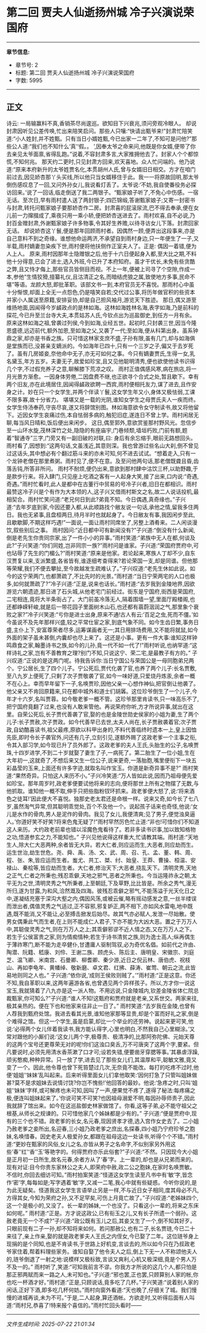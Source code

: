 # 第二回 贾夫人仙逝扬州城 冷子兴演说荣国府

---

**章节信息:**
- 章节号: 2
- 标题: 第二回 贾夫人仙逝扬州城 冷子兴演说荣国府
- 字数: 5995

---

## 正文

诗云:
一局输赢料不真,香销茶尽尚逡巡。欲知目下兴衰兆,须问旁观冷眼人。
却说封肃因听见公差传唤,忙出来陪笑启问。那些人只嚷:“快请出甄爷来!”封肃忙陪笑道:“小人姓封,并不姓甄。只有当日小婿姓甄,今已出家一二年了,不知可是问他?”那些公人道:“我们也不知什么‘真’‘假。。 ’,因奉太爷之命来问,他既是你女婿,便带了你去亲见太爷面禀,省得乱跑。”说着,不容封肃多言,大家推拥他去了。封家人个个都惊慌,不知何兆。
那天约二更时,只见封肃方回来,欢天喜地。众人忙问端的。他乃说道:“原来本府新升的太爷姓贾名化,本贯胡州人氏,曾与女婿旧日相交。方才在咱门前过去,因见娇杏那丫头买线,所以他只当女婿移住于此。我一一将原故回明,那太爷倒伤感叹息了一回,又问外孙女儿,我说看灯丢了。太爷说:‘不妨,我自使番役务必探访回来。’说了一回话,临走倒送了我二两银子。“甄家娘子听了,不免心中伤感。一宿无话。至次日,早有雨村遣人送了两封银子;四匹锦缎,答谢甄家娘子;又寄一封密书与封肃,转托问甄家娘子要那娇杏作二房。封肃喜的屁滚尿流,巴不得去奉承,便在女儿前一力撺掇成了,乘夜只用一乘小轿,便把娇杏送进去了。雨村欢喜,自不必说,乃封百金赠封肃,外谢甄家娘子许多物事,令其好生养赡,以待寻访女儿下落。封肃回家无话。
却说娇杏这丫鬟,便是那年回顾雨村者。因偶然一顾,便弄出这段事来,亦是自己意料不到之奇缘。谁想他命运两济,不承望自到雨村身边,只一年便生了一子,又半载,雨村嫡妻忽染疾下世,雨村便将他扶侧作正室夫人了。正是:
偶因一着错,便为人上人。
原来,雨村因那年士隐赠银之后,他于十六日便起身入都,至大比之期,不料他十分得意,已会了进士,选入外班,今已升了本府知府。虽才干优长,未免有些贪酷之弊,且又恃才侮上,那些官员皆侧目而视。不上一年,便被上司寻了个空隙,作成一本,参他“生情狡猾,擅纂礼仪,且沽清正之名,而暗结虎狼之属,致使地方多事,民命不堪”等语。龙颜大怒,即批革职。该部文书一到,本府官员无不喜悦。那雨村心中虽十分惭恨,却面上全无一点怨色,仍是嘻笑自若;交代过公事,将历年做官积的些资本并家小人属送至原籍,安排妥协,却是自己担风袖月,游览天下胜迹。
那日,偶又游至维扬地面,因闻得今岁鹾政点的是林如海。这林如海姓林名海,表字如海,乃是前科的探花,今已升至兰台寺大夫,本贯姑苏人氏,今钦点出为巡盐御史,到任方一月有余。原来这林如海之祖,曾袭过列侯,今到如海,业经五世。起初时,只封袭三世,因当今隆恩盛德,远迈前代,额外加恩,至如海之父,又袭了一代;至如海,便从科第出身。虽系钟鼎之家,却亦是书香之族。只可惜这林家支庶不盛,子孙有限,虽有几门,却与如海俱是堂族而已,没甚亲支嫡派的。今如海年已四十,只有一个三岁之子,偏又于去岁死了。虽有几房姬妾,奈他命中无子,亦无可如何之事。今只有嫡妻贾氏,生得一女,乳名黛玉,年方五岁。夫妻无子,故爱如珍宝,且又见他聪明清秀,便也欲使他读书识得几个字,不过假充养子之意,聊解膝下荒凉之叹。
雨村正值偶感风寒,病在旅店,将一月光景方渐愈。一因身体劳倦,二因盘费不继,也正欲寻个合式之处,暂且歇下。幸有两个旧友,亦在此境居住,因闻得鹾政欲聘一西宾,雨村便相托友力,谋了进去,且作安身之计。妙在只一个女学生,并两个伴读丫鬟,这女学生年又小,身体又极怯弱,工课不限多寡,故十分省力。
堪堪又是一载的光阴,谁知女学生之母贾氏夫人一疾而终。女学生侍汤奉药,守丧尽哀,遂又将辞馆别图。林如海意欲令女守制读书,故又将他留下。近因女学生哀痛过伤,本自怯弱多病的,触犯旧症,遂连日不曾上学。雨村闲居无聊,每当风日晴和,饭后便出来闲步。
这日,偶至郭外,意欲赏鉴那村野风光。忽信步至一山环水旋,茂林深竹之处,隐隐的有座庙宇,门巷倾颓,墙垣朽败,门前有额,题着“智通寺”三字,门旁又有一副旧破的对联,曰:
身后有余忘缩手,眼前无路想回头。
雨村看了,因想到:“这两句话,文虽浅近,其意则深。我也曾游过些名山大刹,倒不曾见过这话头,其中想必有个翻过筋斗来的亦未可知,何不进去试试。“想着走入,只有一个龙钟老僧在那里煮粥。雨村见了,便不在意。及至问他两句话,那老僧既聋且昏,齿落舌钝,所答非所问。
雨村不耐烦,便仍出来,意欲到那村肆中沽饮三杯,以助野趣,于是款步行来。将入肆门,只见座上吃酒之客有一人起身大笑,接了出来,口内说:“奇遇,奇遇。”雨村忙看时,此人是都中在古董行中贸易的号冷子兴者,旧日在都相识。雨村最赞这冷子兴是个有作为大本领的人,这子兴又借雨村斯文之名,故二人说话投机,最相契合。雨村忙笑问道:“老兄何日到此?弟竟不知。今日偶遇,真奇缘也。”子兴道:“去年岁底到家,今因还要入都,从此顺路找个敝友说一句话,承他之情,留我多住两日。我也无紧事,且盘桓两日,待月半时也就起身了。今日敝友有事,我因闲步至此,且歇歇脚,不期这样巧遇!”一面说,一面让雨村同席坐了,另整上酒肴来。二人闲谈漫饮,叙些别后之事。
雨村因问:“近日都中可有新闻没有?”子兴道:“倒没有什么新闻,倒是老先生你贵同宗家,出了一件小小的异事。”雨村笑道:“弟族中无人在都,何谈及此?”子兴笑道:“你们同姓,岂非同宗一族?”雨村问是谁家。子兴道:“荣国府贾府中,可也玷辱了先生的门楣么?”雨村笑道:“原来是他家。若论起来,寒族人丁却不少,自东汉贾复以来,支派繁盛,各省皆有,谁逐细考查得来?若论荣国一支,却是同谱。但他那等荣耀,我们不便去攀扯,至今故越发生疏难认了。”子兴叹道:“老先生休如此说。如今的这宁荣两门,也都萧疏了,不比先时的光景。”雨村道:“当日宁荣两宅的人口也极多,如何就萧疏了?”冷子兴道:“正是,说来也话长。”雨村道:“去岁我到金陵地界,因欲游览六朝遗迹,那日进了石头城,从他老宅门前经过。街东是宁国府,街西是荣国府,二宅相连,竟将大半条街占了。大门前虽冷落无人,隔着围墙一望,里面厅殿楼阁,也还都峥嵘轩峻,就是后一带花园子里面树木山石,也还都有蓊蔚洇润之气,那里象个衰败之家?”冷子兴笑道:“亏你是进士出身,原来不通!古人有云:‘百足之虫,死而不僵。’如今虽说不及先年那样兴盛,较之平常仕宦之家,到底气象不同。如今生齿日繁,事务日盛,主仆上下,安富尊荣者尽多,运筹谋画者无一;其日用排场费用,又不能将就鼠,如今外面的架子虽未甚倒,内囊却也尽上来了。这还是小事。更有一件大事:谁知这样钟鸣鼎食之家,翰墨诗书之族,如今的儿孙,竟一代不如一代了!”雨村听说,也纳罕道:“这样诗礼之家,岂有不善教育之理?别门不知,只说这宁、荣二宅,是最教子有方的。”
子兴叹道:“正说的是这两门呢。待我告诉你:当日宁国公与荣国公是一母同胞弟兄两个。宁公居长,生了四个儿子。宁公死后,贾代化袭了官,也养了两个儿子:长名贾敷,至八九岁上便死了,只剩了次子贾敬袭了官,如今一味好道,只爱烧丹炼汞,余者一概不在心上。幸而早年留下一子,名唤贾珍,因他父亲一心想作神仙,把官倒让他袭了。他父亲又不肯回原籍来,只在都中城外和道士们胡羼。这位珍爷倒生了一个儿子,今年才十六岁,名叫贾蓉。如今敬老爹一概不管。这珍爷那里肯读书,只一味高乐不了,把宁国府竟翻了过来,也没有人敢来管他。再说荣府你听,方才所说异事,就出在这里。自荣公死后,长子贾代善袭了官,娶的也是金陵世勋史侯家的小姐为妻,生了两个儿子:长子贾赦,次子贾政。如今代善早已去世,太夫人尚在,长子贾赦袭着官;次子贾政,自幼酷喜读书,祖父最疼,原欲以科甲出身的,不料代善临终时遗本一上,皇上因恤先臣,即时令长子袭官外,问还有几子,立刻引见,遂额外赐了这政老爹一个主事之衔,令其入部习学,如今现已升了员外郎了。这政老爹的夫人王氏,头胎生的公子,名唤贾珠,十四岁进学,不到二十岁就娶了妻生了子,一病死了。第二胎生了一位小姐,生在大年初一,这就奇了,不想后来又生一位公子,说来更奇,一落胎胞,嘴里便衔下一块五彩晶莹的玉来,上面还有许多字迹,就取名叫作宝玉。你道是新奇异事不是?”
雨村笑道:“果然奇异。只怕这人来历不小。”子兴冷笑道:“万人皆如此说,因而乃祖母便先爱如珍宝。那年周岁时,政老爹便要试他将来的志向,便将那世上所有之物摆了无数,与他抓取。谁知他一概不取,伸手只把些脂粉钗环抓来。政老爹便大怒了,说:‘将来酒色之徒耳!’因此便大不喜悦。独那史老太君还是命根一样。说来又奇,如今长了七八岁,虽然淘气异常,但其聪明乖觉处,百个不及他一个。说起孩子话来也奇怪,他说:‘女儿是水作的骨肉,男人是泥作的骨肉。我见了女儿,我便清爽;见了男子,便觉浊臭逼人。’你道好笑不好笑?将来色鬼无疑了!”雨村罕然厉色忙止道:“非也!可惜你们不知道这人来历。大约政老前辈也错以淫魔色鬼看待了。若非多读书识事,加以致知格物之功,悟道参玄之力,不能知也。”
子兴见他说得这样重大,忙请教其端。雨村道:“天地生人,除大仁大恶两种,余者皆无大异。若大仁者,则应运而生,大恶者,则应劫而生。运生世治,劫生世危。尧、舜、禹、汤、文、武、周、召、孔、孟、董、韩、周、程、张、朱,皆应运而生者。蚩尤、共工、桀、纣、始皇、王莽、曹操、桓温、安禄山、秦桧等,皆应劫而生者。大仁者,修治天下;大恶者,挠乱天下。清明灵秀,天地之正气,仁者之所秉也;残忍乖僻,天地之邪气,恶者之所秉也。今当运隆祚永之朝,太平无为之世,清明灵秀之气所秉者,上至朝廷,下及草野,比比皆是。所余之秀气,漫无所归,遂为甘露,为和风,洽然溉及四海。彼残忍乖僻之邪气,不能荡溢于光天化日之中,遂凝结充塞于深沟大壑之内,偶因风荡,或被云催,略有摇动感发之意,一丝半缕误而泄出者,偶值灵秀之气适过,正不容邪,邪复妒正,两不相下,亦如风水雷电,地中既遇,既不能消,又不能让,必至搏击掀发后始尽。故其气亦必赋人,发泄一尽始散。使男女偶秉此气而生者,在上则不能成仁人君子,下亦不能为大凶大恶。置之于万万人中,其聪俊灵秀之气,则在万万人之上;其乖僻邪谬不近人情之态,又在万万人之下。若生于公侯富贵之家,则为情痴情种;若生于诗书清贫之族,则为逸士高人;纵再偶生于薄祚寒门,断不能为走卒健仆,甘遭庸人驱制驾驭,必为奇优名倡。如前代之许由、陶潜、阮籍、嵇康、刘伶、王谢二族、顾虎头、陈后主、唐明皇、宋徽宗、刘庭芝、温飞卿、米南宫、石曼卿、柳耆卿、秦少游,近日之倪云林、唐伯虎、祝枝山、再如李龟年、黄幡绰、敬新磨、卓文君、红拂、薛涛、崔莺、朝云之流,此皆易地则同之人也。”
子兴道:“依你说,‘成则王侯败则贼了。’”雨村道:“正是这意。你还不知,我自革职以来,这两年遍游各省,也曾遇见两个异样孩子。所以,方才你一说这宝玉,我就猜着了八九亦是这一派人物。不用远说,只金陵城内,钦差金陵省体仁院总裁甄家,你可知么?”子兴道:“谁人不知!这甄府和贾府就是老亲,又系世交。两家来往,极其亲热的。便在下也和他家来往非止一日了。”
雨村笑道:“去岁我在金陵,也曾有人荐我到甄府处馆。我进去看其光景,谁知他家那等显贵,却是个富而好礼之家,倒是个难得之馆。但这一个学生,虽是启蒙,却比一个举业的还劳神。说起来更可笑,他说:‘必得两个女儿伴着我读书,我方能认得字,心里也明白,不然我自己心里糊涂。’又常对跟他的小厮们说:‘这女儿两个字,极尊贵、极清净的,比那阿弥陀佛、元始天尊的这两个宝号还更尊荣无对的呢!你们这浊口臭舌,万不可唐突了这两个字,要紧。但凡要说时,必须先用清水香茶漱了口才可;设若失错,便要凿牙穿腮等事。’其暴虐浮躁,顽劣憨痴,种种异常。只一放了学,进去见了那些女儿们,其温厚和平,聪敏文雅,竟又变了一个。因此,他令尊也曾下死笞楚过几次,无奈竟不能改。每打的吃疼不过时,他便‘姐姐’‘妹妹’乱叫起来。后来听得里面女儿们拿他取笑:‘因何打急了只管叫姐妹做甚?莫不是求姐妹去说情讨饶?你岂不愧些!’他回答的最妙。他说:‘急疼之时,只叫‘姐姐’‘妹妹’字样,或可解疼也未可知,因叫了一声,便果觉不疼了,遂得了秘法:每疼痛之极,便连叫姐妹起来了。’你说可笑不可笑?也因祖母溺爱不明,每因孙辱师责子,因此我就辞了馆出来。如今在这巡盐御史林家做馆了。你看,这等子弟,必不能守祖父之根基,从师长之规谏的。只可惜他家几个姊妹都是少有的。”
子兴道:“便是贾府中,现有的三个也不错。政老爹的长女,名元春,现因贤孝才德,选入宫作女史去了。二小姐乃赦老爹之妾所出,名迎春,三小姐乃政老爹之庶出,名探春,四小姐乃宁府珍爷之胞妹,名唤惜春。因史老夫人极爱孙女,都跟在祖母这边一处读书,听得个个不错。”雨村道:“更妙在甄家的风俗,女儿之名,亦皆从男子之名命字,不似别家另外用这些‘春’‘红’‘香’‘玉’等艳字的。何得贾府亦乐此俗套?”子兴道:“不然。只因现今大小姐是正月初一日所生,故名元春,余者方从了‘春’字。上一辈的,却也是从兄弟而来的。现有对证:目今你贵东家林公之夫人,即荣府中赦,政二公之胞妹,在家时名唤贾敏。不信时,你回去细访可知。”雨村拍案笑道:“怪道这女学生读至凡书中有‘敏’字,皆念作‘密’字,每每如是;写字遇着‘敏’字,又减一二笔,我心中就有些疑惑。今听你说的,是为此无疑矣。怪道我这女学生言语举止另是一样,不与近日女子相同,度其母必不凡,方得其女,今知为荣府之孙,又不足罕矣,可伤上月竟亡故了。”子兴叹道:“老姊妹四个,这一个是极小的,又没了。长一辈的姊妹,一个也没了。只看这小一辈的,将来之东床如何呢。”
雨村道:“正是。方才说这政公,已有衔玉之儿,又有长子所遗一个弱孙。这赦老竟无一个不成?”子兴道:“政公既有玉儿之后,其妾又生了一个,倒不知其好歹。只眼前现有二子一孙,却不知将来如何。若问那赦公,也有二子,长名贾琏,今已二十来往了,亲上作亲,娶的就是政老爹夫人王氏之内侄女,今已娶了二年。这位琏爷身上现捐的是个同知,也是不肯读书,于世路上好机变,言谈去的,所以如今只在乃叔政老爷家住着,帮着料理些家务。谁知自娶了他令夫人之后,倒上下无一人不称颂他夫人的,琏爷倒退了一射之地:说模样又极标致,言谈又爽利,心机又极深细,竟是个男人万不及一的。”
雨村听了,笑道:“可知我前言不谬。你我方才所说的这几个人,都只怕是那正邪两赋而来一路之人,未可知也。”子兴道:“邪也罢,正也罢,只顾算别人家的帐,你也吃一杯酒才好。”雨村道:“正是,只顾说话,竟多吃了几杯。”子兴笑道:“说着别人家的闲话,正好下酒,即多吃几杯何妨。”雨村向窗外看道:“天也晚了,仔细关了城。我们慢慢的进城再谈,未为不可。”于是,二人起身,算还酒帐。方欲走时,又听得后面有人叫道:“雨村兄,恭喜了!特来报个喜信的。”雨村忙回头看时——

---

*文件生成时间: 2025-07-22 21:01:34*
